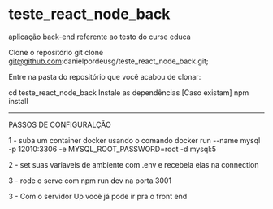 # teste_react_node_back
aplicação back-end referente ao testo do curse educa

Clone o repositório
git clone git@github.com:danielpordeusg/teste_react_node_back.git;

Entre na pasta do repositório que você acabou de clonar:

cd teste_react_node_back
Instale as dependências [Caso existam]
npm install

------------------------------------------------------------------------

 PASSOS DE CONFIGURALÇÃO

1 - suba um container docker usando o comando docker run --name mysql -p 12010:3306 -e MYSQL_ROOT_PASSWORD=root -d mysql:5

2 - set suas variaveis de ambiente com .env e recebela elas na connection

3 - rode o serve com npm run dev na porta 3001

3 - Com o servidor Up vocẽ já pode ir pra o front end  
